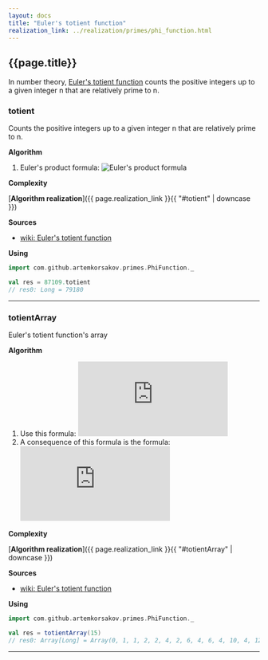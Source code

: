 ```yaml
---
layout: docs
title: "Euler's totient function"
realization_link: ../realization/primes/phi_function.html
---
```


## {{page.title}}

In number theory, [Euler's totient function](https://en.wikipedia.org/wiki/Euler%27s_totient_function) counts 
the positive integers up to a given integer n that are relatively prime to n.

### totient
Counts the positive integers up to a given integer n that are relatively prime to n.

**Algorithm**
1. Euler's product formula: ![Euler's product formula](http://latex.codecogs.com/svg.latex?{\displaystyle&space;\varphi&space;(n)=n\prod&space;_{p\mid&space;n}\left(1-{\frac&space;{1}{p}}\right)})
     
**Complexity**
     
[**Algorithm realization**]({{ page.realization_link }}{{ "#totient" | downcase }})

**Sources** 
- [wiki: Euler's totient function](https://en.wikipedia.org/wiki/Euler%27s_totient_function)

**Using**
```scala
import com.github.artemkorsakov.primes.PhiFunction._

val res = 87109.totient
// res0: Long = 79180
```

---

### totientArray
Euler's totient function's array

**Algorithm**
1. Use this formula: 
![formula](http://latex.codecogs.com/svg.latex?%7B%5Cdisplaystyle%20%5Cvarphi%20(mn)=%5Cvarphi%20(m)%5Cvarphi%20(n)%5Ccdot%20%7B%5Cfrac%20%7Bd%7D%7B%5Cvarphi%20(d)%7D%7D%5Cquad%20%7B%5Ctext%7Bwhere%20%7D%7Dd=%5Coperatorname%20%7Bgcd%7D%20(m,n)%7D)
2. A consequence of this formula is the formula:
![formula](http://latex.codecogs.com/svg.latex?%7B%5Cdisplaystyle%20%5Cvarphi%20(p*n)=%7B%5Cbegin%7Bcases%7Dp*%5Cvarphi%20(n)&%7B%5Ctext%7Bif%20n%20%25%20p%20=%200%7D%7D%5C%5C(p-1)*%5Cvarphi%20(n)&%7B%5Ctext%7Bif%20n%20%25%20p%20!=%200%7D%7D%5Cend%7Bcases%7D%7D%7D)   
     
**Complexity**
     
[**Algorithm realization**]({{ page.realization_link }}{{ "#totientArray" | downcase }})

**Sources** 
- [wiki: Euler's totient function](https://en.wikipedia.org/wiki/Euler%27s_totient_function)

**Using**
```scala
import com.github.artemkorsakov.primes.PhiFunction._

val res = totientArray(15)
// res0: Array[Long] = Array(0, 1, 1, 2, 2, 4, 2, 6, 4, 6, 4, 10, 4, 12, 6, 8)
```

---
